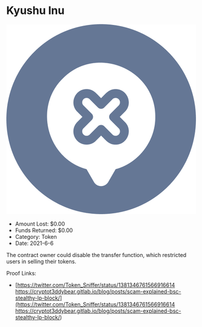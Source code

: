 # Kyushu Inu
![Kyushu Inu](/rektimages/Kyushu-Inu.png)
- Amount Lost: $0.00
- Funds Returned: $0.00
- Category: Token
- Date: 2021-6-6

The contract owner could disable the transfer function, which restricted users in selling their tokens.


Proof Links:
- [https://twitter.com/Token_Sniffer/status/1381346761566916614 https://cryptot3ddybear.gitlab.io/blog/posts/scam-explained-bsc-stealthy-lp-block/](https://twitter.com/Token_Sniffer/status/1381346761566916614 https://cryptot3ddybear.gitlab.io/blog/posts/scam-explained-bsc-stealthy-lp-block/)


